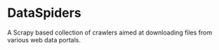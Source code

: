 # DataSpiders
A Scrapy based collection of crawlers aimed at downloading files from various web data portals.
